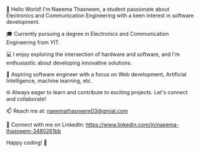 👋 Hello World! I'm Naeema Thasneem, a student passionate about Electronics and Communication Engineering with a keen interest in software development.

🎓 Currently pursuing a degree in Electronics and Communication Engineering from YIT.

💻 I enjoy exploring the intersection of hardware and software, and I'm enthusiastic about developing innovative solutions.

🚀 Aspiring software engineer with a focus on Web development, Artificial Intelligence, machine learning, etc.

🌐 Always eager to learn and contribute to exciting projects. Let's connect and collaborate!

📫 Reach me at: naeemathasneem03@gmial.com

🔗 Connect with me on LinkedIn: https://www.linkedin.com/in/naeema-thasneem-3480261bb

Happy coding! 🚀
<!---
Nthasneem03/Nthasneem03 is a ✨ special ✨ repository because its `README.md` (this file) appears on your GitHub profile.
You can click the Preview link to take a look at your changes.
--->
